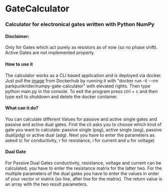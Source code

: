 # GateCalculator
### Calculator for electronical gates written with Python NumPy

#### Disclaimer:
Only for Gates which act purely as resistors as of now (so no phase shift). Active Gates are not implemented properly.

#### How to use it
The calculator works as a CLI based application and is deployed via docker.
Just pull the [image](https://hub.docker.com/r/parkpunkrider/numpy-gate-calculator) from Dockerhub 
by running it with "docker run -it --rm parkpunkrider/numpy-gate-calculator" with elevated rights.
Then type python main.py in the console.
To exit the program press ctrl + c and then type exit to shutdown and delete the docker container.


#### What can it do?
You can calculate different Values for passive and active single gates and passive and active dual gates.
First the cli asks you to choose which kind of gate you want to calculate: 
passive single (psg), active single (asg), passive dual(pdg) or active dual (adg).
Next you have to enter the parameters as asked (c for conductivity, r for resistance, i for current and u for voltage)

#### Dual Gate
For Passive Dual Gates conductivity, resistance, voltage and current can be calculated, you have to enter the resistance matrix for the latter two.
For the multiple parameters of the dual gates you have to enter the values in order of your vector or matrix (so line, after line for the matrix).
The return value is an array with the two result parameters.

